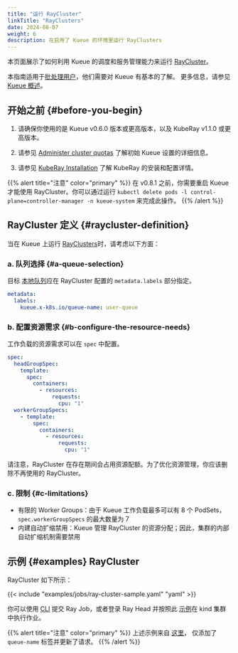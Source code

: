 ```yaml
---
title: "运行 RayCluster"
linkTitle: "RayClusters"
date: 2024-08-07
weight: 6
description: 在启用了 Kueue 的环境里运行 RayClusters
---
```


本页面展示了如何利用 Kueue 的调度和服务管理能力来运行 [RayCluster](https://docs.ray.io/en/latest/cluster/kubernetes/getting-started/raycluster-quick-start.html)。

本指南适用于[批处理用户](/zh-CN/docs/tasks#batch-user)，他们需要对 Kueue 有基本的了解。
更多信息，请参见 [Kueue 概述](/zh-CN/docs/overview)。

## 开始之前 {#before-you-begin}

1. 请确保你使用的是 Kueue v0.6.0 版本或更高版本，以及 KubeRay v1.1.0 或更高版本。

2. 请参见 [Administer cluster quotas](/zh-CN/docs/tasks/manage/administer_cluster_quotas)
   了解初始 Kueue 设置的详细信息。

3. 请参见 [KubeRay Installation](https://docs.ray.io/en/latest/cluster/kubernetes/getting-started/raycluster-quick-start.html#step-2-deploy-a-kuberay-operator)
   了解 KubeRay 的安装和配置详情。

{{% alert title="注意" color="primary" %}}
在 v0.8.1 之前，你需要重启 Kueue 才能使用 RayCluster。你可以通过运行 `kubectl delete pods -l control-plane=controller-manager -n kueue-system` 来完成此操作。
{{% /alert %}}

## RayCluster 定义 {#raycluster-definition}

当在 Kueue 上运行 [RayClusters](https://docs.ray.io/en/latest/cluster/kubernetes/getting-started/raycluster-quick-start.html)时，请考虑以下方面：

### a. 队列选择 {#a-queue-selection}

目标 [本地队列](/zh-CN/docs/concepts/local_queue)应在 RayCluster 配置的 `metadata.labels` 部分指定。

```yaml
metadata:
  labels:
    kueue.x-k8s.io/queue-name: user-queue
```

### b. 配置资源需求 {#b-configure-the-resource-needs}

工作负载的资源需求可以在 `spec` 中配置。

```yaml
spec:
  headGroupSpec:
    template:
      spec:
        containers:
          - resources:
              requests:
                cpu: "1"
  workerGroupSpecs:
    - template:
        spec:
          containers:
            - resources:
                requests:
                  cpu: "1"
```

请注意，RayCluster 在存在期间会占用资源配额。为了优化资源管理，你应该删除不再使用的 RayCluster。

### c. 限制 {#c-limitations}
- 有限的 Worker Groups：由于 Kueue 工作负载最多可以有 8 个 PodSets，`spec.workerGroupSpecs` 的最大数量为 7
- 内建自动扩缩禁用：Kueue 管理 RayCluster 的资源分配；因此，集群的内部自动扩缩机制需要禁用

## 示例 {#examples} RayCluster

RayCluster 如下所示：

{{< include "examples/jobs/ray-cluster-sample.yaml" "yaml" >}}

你可以使用 [CLI](https://docs.ray.io/en/latest/cluster/running-applications/job-submission/quickstart.html)
提交 Ray Job，或者登录 Ray Head 并按照此 [示例](https://ray-project.github.io/kuberay/deploy/helm-cluster/#end-to-end-example)在 kind 集群中执行作业。

{{% alert title="注意" color="primary" %}}
上述示例来自 [这里](https://raw.githubusercontent.com/ray-project/kuberay/v1.1.1/ray-operator/config/samples/ray-cluster.complete.yaml)，
仅添加了 `queue-name` 标签并更新了请求。
{{% /alert %}}